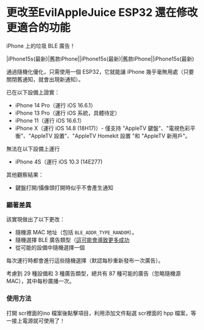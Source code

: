 # 更改至EvilAppleJuice ESP32  還在修改更適合的功能

iPhone 上的垃圾 BLE 廣告！

|iPhone15s(最新)|舊款iPhone||iPhone15s(最新)|舊款iPhone||iPhone15s(最新)

通過隨機化優化，只需使用一個 ESP32，它就能讓 iPhone 幾乎毫無用處（只要關閉舊通知，就會出現新通知）。

已在以下設備上證實：
* iPhone 14 Pro（運行 iOS 16.6.1）
* iPhone 13 Pro（運行 iOS 系統，具體待定）
* iPhone 11（運行 iOS 16.6.1）
* iPhone X（運行 iOS 14.8 (18H17)）- 僅支持 "AppleTV 鍵盤"、"電視色彩平衡"、"AppleTV 設置"、"AppleTV Homekit 設置 "和 "AppleTV 新用戶"。

無法在以下設備上運行
* iPhone 4S（運行 iOS 10.3 (14E277)

其他觀察結果：
* 鍵盤打開/攝像頭打開時似乎不會產生通知

### 顯著差異

該實現做出了以下更改：

* 隨機源 MAC 地址（包括 `BLE_ADDR_TYPE_RANDOM`）。
* 隨機選擇 BLE 廣告類型（[這可能會導致更多成功](https://github.com/ECTO-1A/AppleJuice/pull/25)
* 從可能的設備中隨機選擇一個

每次運行時都會進行這些隨機選擇（默認每秒重新發布一次廣告）。

考慮到 29 種設備和 3 種廣告類型，總共有 87 種可能的廣告（忽略隨機源 MAC），其中每秒廣播一次。

### 使用方法

打開 scr裡面的ino 檔案後點擊項目，利用添加文件點選 scr裡面的 hpp 檔案，等一接上電源就可使用了！

